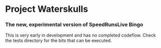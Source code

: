 # Project Waterskulls
### The new, experimental version of SpeedRunsLive Bingo

This is very early in development and has no completed codeflow. Check the tests directory for the bits that can be executed.
